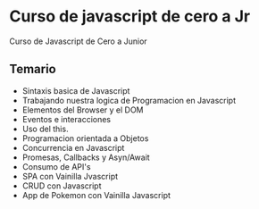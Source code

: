 # Curso de javascript de cero a Jr
Curso de Javascript de Cero a Junior

## Temario

* Sintaxis basica de Javascript
* Trabajando nuestra logica de Programacion en Javascript
* Elementos del Browser y el DOM
* Eventos e interacciones
* Uso del this.
* Programacion orientada a Objetos
* Concurrencia en Javascript
* Promesas, Callbacks y Asyn/Await
* Consumo de API's
* SPA con Vainilla Jvascript
* CRUD con Javascript
* App de Pokemon con Vainilla Javascript
